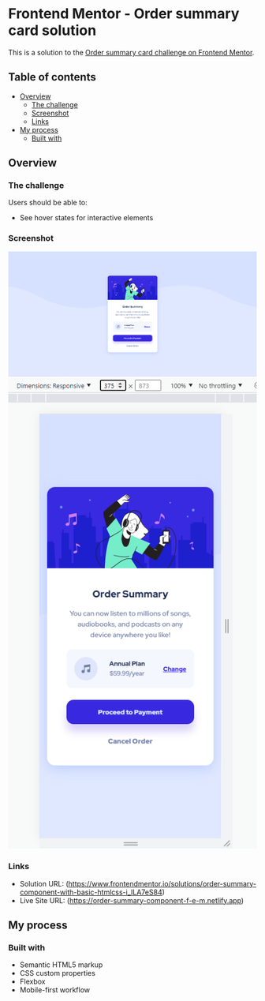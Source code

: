 # Frontend Mentor - Order summary card solution

This is a solution to the [Order summary card challenge on Frontend Mentor](https://www.frontendmentor.io/challenges/order-summary-component-QlPmajDUj). 
## Table of contents

- [Overview](#overview)
  - [The challenge](#the-challenge)
  - [Screenshot](#screenshot)
  - [Links](#links)
- [My process](#my-process)
  - [Built with](#built-with)

## Overview

### The challenge

Users should be able to:

- See hover states for interactive elements

### Screenshot

![](./images/desktop_screenshot.png)
![](./images/mobile_screenshot.png)

### Links

- Solution URL: (https://www.frontendmentor.io/solutions/order-summary-component-with-basic-htmlcss-i_ILA7eS84)
- Live Site URL: (https://order-summary-component-f-e-m.netlify.app)

## My process

### Built with

- Semantic HTML5 markup
- CSS custom properties
- Flexbox
- Mobile-first workflow

